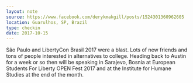 ```yaml
---
layout: note
source: https://www.facebook.com/derykmakgill/posts/1524301360962605
location: Guarulhos, SP, Brazil  
type: checkin
date: 2017-10-15
---
```


São Paulo and LibertyCon Brasil 2017 were a blast. Lots of new friends and tons of people interested in alternatives to college.
Heading back to Austin for a week or so then will be speaking in Sarajevo, Bosnia at European Students For Liberty OPEN Fest 2017 and at the Institute for Humane Studies at the end of the month.


